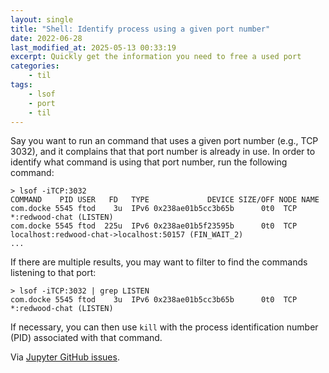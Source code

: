 ```yaml
---
layout: single
title: "Shell: Identify process using a given port number"
date: 2022-06-28
last_modified_at: 2025-05-13 00:33:19
excerpt: Quickly get the information you need to free a used port
categories:
    - til
tags:
    - lsof
    - port
    - til
---
```


Say you want to run an command that uses a given port number (e.g., TCP 3032),
and it complains that that port number is already in use.
In order to identify what command is using that port number, run the following command:

```shell
> lsof -iTCP:3032
COMMAND    PID USER   FD   TYPE             DEVICE SIZE/OFF NODE NAME
com.docke 5545 ftod    3u  IPv6 0x238ae01b5cc3b65b      0t0  TCP *:redwood-chat (LISTEN)
com.docke 5545 ftod  225u  IPv6 0x238ae01b5f23595b      0t0  TCP localhost:redwood-chat->localhost:50157 (FIN_WAIT_2)
...
```

If there are multiple results, you may want to filter to find the commands listening to that port:

```shell
> lsof -iTCP:3032 | grep LISTEN
com.docke 5545 ftod    3u  IPv6 0x238ae01b5cc3b65b      0t0  TCP *:redwood-chat (LISTEN)
```

If necessary, you can then use `kill` with the process identification number (PID) associated with that command.

Via [Jupyter GitHub issues](https://github.com/jupyter/notebook/issues/2844#issuecomment-385882596).
